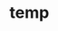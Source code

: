 # temp
[1]: https://ej2.syncfusion.com/documentation/document-editor/web-services/java "Java in EJ2 TypeScript Document editor control | Syncfusion"
